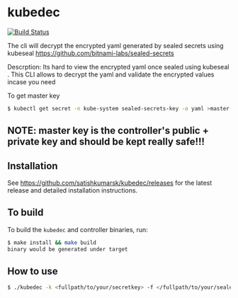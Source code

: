 # kubedec
[![Build Status](https://travis-ci.com/satishkumarsk/kubedec.svg?branch=master)](https://travis-ci.com/satishkumarsk/kubedec)

The cli will decrypt the encrypted yaml generated by sealed secrets using kubeseal  https://github.com/bitnami-labs/sealed-secrets

Descrption:
 Its hard to view the encrypted yaml once sealed using kubeseal . This CLI allows to decrypt the yaml and validate the encrypted values incase you need

To get master key
```bash
$ kubectl get secret -n kube-system sealed-secrets-key -o yaml >master.key
```

## NOTE: master key is the controller's public + private key and should be kept really safe!!!

 
## Installation
See https://github.com/satishkumarsk/kubedec/releases for the latest release and detailed installation instructions.


## To build
To build the `kubedec` and controller binaries, run:
```bash
$ make install && make build
binary would be generated under target 
```


## How to use
```bash
$ ./kubedec -k <fullpath/to/your/secretkey> -f </fullpath/to/your/sealedyaml>
 ```
